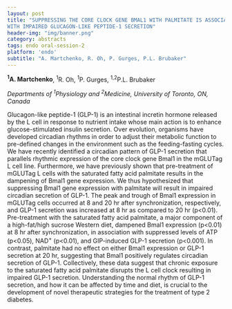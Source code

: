 ```yaml
---
layout: post
title: "SUPPRESSING THE CORE CLOCK GENE BMAL1 WITH PALMITATE IS ASSOCIATED
WITH IMPAIRED GLUCAGON-LIKE PEPTIDE-1 SECRETION"
header-img: "img/banner.png"
category: abstracts
tags: endo oral-session-2
platform: 'endo'
subtitle: "A. Martchenko, R. Oh, P. Gurges, P.L. Brubaker"
---
```

__<sup>1</sup>A. Martchenko__, <sup>1</sup>R. Oh, <sup>1</sup>P. Gurges, <sup>1,2</sup>P.L. Brubaker

_Departments of <sup>1</sup>Physiology and <sup>2</sup>Medicine, University of Toronto, ON, Canada_  

Glucagon-like peptide-1 (GLP-1) is an intestinal incretin hormone
released by the L cell in response to nutrient intake whose main action
is to enhance glucose-stimulated insulin secretion. Over evolution,
organisms have developed circadian rhythms in order to adjust their
metabolic function to pre-defined changes in the environment such as the
feeding-fasting cycles. We have recently identified a circadian pattern
of GLP-1 secretion that parallels rhythmic expression of the core clock
gene Bmal1 in the mGLUTag L cell line. Furthermore, we have previously
shown that pre-treatment of mGLUTag L cells with the saturated fatty
acid palmitate results in the dampening of Bmal1 gene expression. We
thus hypothesized that suppressing Bmal1 gene expression with palmitate
will result in impaired circadian secretion of GLP-1. The peak and
trough of Bmal1 expression in mGLUTag cells occurred at 8 and 20 hr
after synchronization, respectively, and GLP-1 secretion was increased
at 8 hr as compared to 20 hr (p&lt;0.01). Pre-treatment with the
saturated fatty acid palmitate, a major component of a high-fat/high
sucrose Western diet, dampened Bmal1 expression (p&lt;0.01) at 8 hr
after synchronization, in association with suppressed levels of ATP
(p&lt;0.05), NAD<sup>+</sup> (p&lt;0.01), and GIP-induced GLP-1 secretion
(p&lt;0.001). In contrast, palmitate had no effect on either Bmal1
expression or GLP-1 secretion at 20 hr, suggesting that Bmal1 positively
regulates circadian secretion of GLP-1. Collectively, these data suggest
that chronic exposure to the saturated fatty acid palmitate disrupts the
L cell clock resulting in impaired GLP-1 secretion. Understanding the
normal rhythm of GLP-1 secretion, and how it can be affected by time and
diet, is crucial to the development of novel therapeutic strategies for
the treatment of type 2 diabetes.
